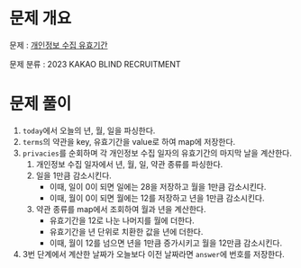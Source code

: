 # 문제 개요

문제 : [개인정보 수집 유효기간](https://school.programmers.co.kr/learn/courses/30/lessons/150370)

문제 분류 : 2023 KAKAO BLIND RECRUITMENT

# 문제 풀이

1. `today`에서 오늘의 년, 월, 일을 파싱한다.
2. `terms`의 약관을 key, 유효기간을 value로 하여 map에 저장한다.
3. `privacies`를 순회하며 각 개인정보 수집 일자의 유효기간의 마지막 날을 계산한다.
   1. 개인정보 수집 일자에서 년, 월, 일, 약관 종류를 파싱한다.
   2. 일을 1만큼 감소시킨다.
      - 이때, 일이 0이 되면 일에는 28을 저장하고 월을 1만큼 감소시킨다.
      - 이때, 월이 0이 되면 월에는 12를 저장하고 년을 1만큼 감소시킨다.
   3. 약관 종류를 map에서 조회하여 월과 년을 계산한다.
      - 유효기간을 12로 나눈 나머지를 월에 더한다.
      - 유효기간을 년 단위로 치환한 값을 년에 더한다.
      - 이때, 월이 12를 넘으면 년을 1만큼 증가시키고 월을 12만큼 감소시킨다.
4. 3번 단계에서 계산한 날짜가 오늘보다 이전 날짜라면 `answer`에 번호를 저장한다.
